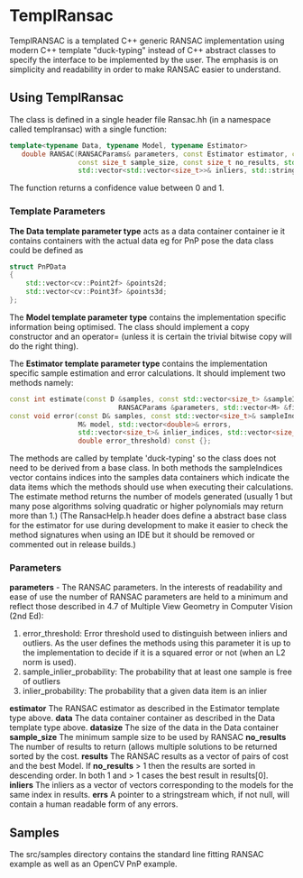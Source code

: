# TemplRansac
TemplRANSAC is a templated C++ generic RANSAC implementation using modern C++ template
"duck-typing" instead of C++ abstract classes to specify the interface to be implemented
by the user. The emphasis is on simplicity and readability in order to make RANSAC
easier to understand.

## Using TemplRansac
The class is defined in a single header file Ransac.hh (in a namespace called templransac) with a single function:

```c++
template<typename Data, typename Model, typename Estimator>
   double RANSAC(RANSACParams& parameters, const Estimator estimator, const Data& data, const size_t datasize,
                 const size_t sample_size, const size_t no_results, std::vector<std::pair<double, Model>>& results,
                 std::vector<std::vector<size_t>>& inliers, std::stringstream* errs = nullptr)
```
The function returns a confidence value between 0 and 1.

### Template Parameters
**The Data template parameter type** acts as a data container container ie it contains containers with the
actual data eg for PnP pose the data class could be defined as

```c++
struct PnPData
{
    std::vector<cv::Point2f> &points2d;
    std::vector<cv::Point3f> &points3d;
};
```

The **Model template parameter type** contains the implementation specific information being optimised.
The class should implement a copy constructor and an operator= (unless it is certain the trivial bitwise copy
will do the right thing).

The **Estimator template parameter type**  contains the implementation specific sample estimation and error
calculations. It should implement two methods namely:

```c++
const int estimate(const D &samples, const std::vector<size_t> &sampleIndices,
                           RANSACParams &parameters, std::vector<M> &fitted_models) const { return 0; }
const void error(const D& samples, const std::vector<size_t>& sampleIndices,
                 M& model, std::vector<double>& errors,
                 std::vector<size_t>& inlier_indices, std::vector<size_t>& outlier_indices,
                 double error_threshold) const {};
```

The methods are called by template 'duck-typing' so the class does not need to be derived from a base class.
In both methods the sampleIndices vector contains indices into the samples data containers which indicate
the data items which the methods should use when executing their calculations.
The estimate method returns the number of models generated (usually 1 but many pose algorithms solving quadratic
or higher polynomials may return more than 1.)  (The RansacHelp.h header does define a abstract base class for
the estimator for use during development to make it easier to check the method signatures when using an IDE
but it should be removed or commented out in release builds.)

### Parameters

**parameters** - The RANSAC parameters. In the interests of readability and ease of use the number of
RANSAC parameters are held to a minimum and reflect those described in 4.7 of Multiple View Geometry
in Computer Vision (2nd Ed):

1. error_threshold:  Error threshold used to distinguish between inliers and outliers. As the user defines
the methods using this parameter it is up to the implementation to decide if it is a squared error or
not (when an L2 norm is used).
2. sample_inlier_probability: The probability that at least one sample is free of outliers
3. inlier_probability: The probability that a given data item is an inlier

**estimator** The RANSAC estimator as described in the Estimator template type above.
**data** The data container container as described in the Data template type above.
**datasize** The size of the data in the Data container
**sample_size** The minimum sample size to be used by RANSAC
**no_results** The number of results to return (allows multiple solutions to be returned sorted by the cost.
**results** The RANSAC results as a vector of pairs of cost and the best Model. If **no_results** > 1 then the
results are sorted in descending order. In both 1 and > 1 cases the best result in results[0].
**inliers** The inliers as a vector of vectors corresponding to the models for the same index in results.
**errs** A pointer to a stringstream which, if not null, will contain a human readable form of any errors.

## Samples
The src/samples directory contains the standard line fitting RANSAC example as well as an OpenCV
PnP example.
